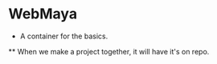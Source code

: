 # WebMaya

* A container for the basics.

** When we make a project together, it will have it's on repo. 

